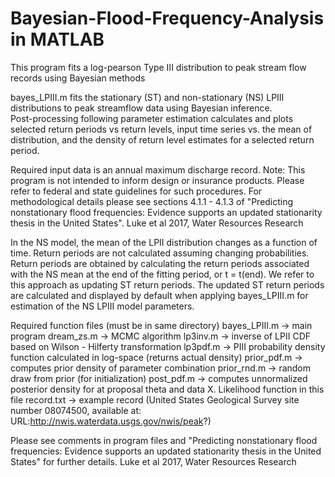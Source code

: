 # Bayesian-Flood-Frequency-Analysis in MATLAB
This program fits a log-pearson Type III distribution to peak stream flow records using Bayesian methods

bayes_LPIII.m fits the stationary (ST) and non-stationary (NS) LPIII distributions to peak streamflow data using Bayesian inference.  
Post-processing following parameter estimation calculates and plots selected return periods vs return levels, 
input time series vs. the mean of distribution, and the density of return level estimates for a selected return period. 

Required input data is an annual maximum discharge record.  Note:  This program is not intended to inform design 
or insurance products.  Please refer to federal and state guidelines for such procedures. For methodological details 
please see sections 4.1.1 - 4.1.3 of "Predicting nonstationary flood frequencies: 
Evidence supports an updated stationarity thesis in the United States". Luke et al 2017, Water Resources Research

In the NS model, the mean of the LPII distribution changes as a function of time.  Return periods are not calculated assuming changing probabilities.  Return periods are obtained by calculating the return periods associated with the NS mean at the end of the fitting period, or t = t(end).  We refer to this approach as updating ST return periods.  The updated ST return periods are calculated and displayed by default when applying bayes_LPIII.m for estimation of the NS LPIII model parameters. 

Required function files (must be in same directory) 
bayes_LPIII.m -> main program 
dream_zs.m    -> MCMC algorithm 
lp3inv.m      -> inverse of LPII CDF based on Wilson - Hilferty transformation 
lp3pdf.m      -> PIII probability density function calculated in log-space (returns actual density) 
prior_pdf.m   -> computes prior density of parameter combination 
prior_rnd.m   -> random draw from prior (for initialization) 
post_pdf.m    -> computes unnormalized posterior density for at proposal theta and data X.  Likelihood function in this file
record.txt    -> example record (United States Geological Survey site number 08074500, available at: URL:http://nwis.waterdata.usgs.gov/nwis/peak?) 

Please see comments in program files and "Predicting nonstationary flood frequencies: 
 Evidence supports an updated stationarity thesis in the United States" for further details.  Luke et al 2017, Water Resources Research
